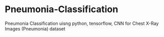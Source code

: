 # Pneumonia-Classification
Pneumonia Classification uisng python, tensorflow, CNN for Chest X-Ray Images (Pneumonia) dataset
